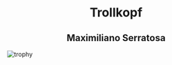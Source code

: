 <h1 align="center"> Trollkopf </h1>
<h2 align="center"> Maximiliano Serratosa </h2>

![trophy](https://github-profile-trophy.vercel.app/?username=Trollkopf&theme=oldie&column=3&margin-w=15&margin-h=15)
